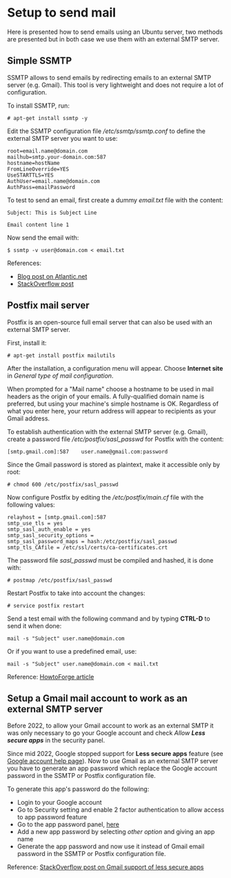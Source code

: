 # Setup to send mail

Here is presented how to send emails using an Ubuntu server, two methods are presented but in both case we use them with an external SMTP server.

## Simple SSMTP

SSMTP allows to send emails by redirecting emails to an external SMTP server (e.g. Gmail). 
This tool is very lightweight and does not require a lot of configuration.

To install SSMTP, run:

```
# apt-get install ssmtp -y
```

Edit the SSMTP configuration file */etc/ssmtp/ssmtp.conf* to define the external SMTP server you want to use:

```
root=email.name@domain.com
mailhub=smtp.your-domain.com:587
hostname=hostName
FromLineOverride=YES
UseSTARTTLS=YES
AuthUser=email.name@domain.com
AuthPass=emailPassword
```

To test to send an email, first create a dummy *email.txt* file with the content:

```
Subject: This is Subject Line

Email content line 1
```

Now send the email with:

```
$ ssmtp -v user@domain.com < email.txt
```

References: 
- [Blog post on Atlantic.net](https://www.atlantic.net/vps-hosting/how-to-use-ssmtp-to-send-an-email-from-linux-terminal/)
- [StackOverflow post](https://askubuntu.com/questions/12917/how-to-send-mail-from-the-command-line)

## Postfix mail server

Postfix is an open-source full email server that can also be used with an external SMTP server.

First, install it:

```
# apt-get install postfix mailutils
```

After the installation, a configuration menu will appear. 
Choose **Internet site** in *General type of mail configuration*.

When prompted for a "Mail name" choose a hostname to be used in mail headers as the origin of your emails. 
A fully-qualified domain name is preferred, but using your machine's simple hostname is OK. Regardless of what you enter here, your return address will appear to recipients as your Gmail address.

To establish authentication with the external SMTP server (e.g. Gmail), create a password file */etc/postfix/sasl_passwd* for Postfix with the content:

```
[smtp.gmail.com]:587    user.name@gmail.com:password
```

Since the Gmail password is stored as plaintext, make it accessible only by root:

```
# chmod 600 /etc/postfix/sasl_passwd
```

Now configure Postfix by editing the */etc/postfix/main.cf* file with the following values:

```
relayhost = [smtp.gmail.com]:587
smtp_use_tls = yes
smtp_sasl_auth_enable = yes
smtp_sasl_security_options =
smtp_sasl_password_maps = hash:/etc/postfix/sasl_passwd
smtp_tls_CAfile = /etc/ssl/certs/ca-certificates.crt
```

The password file *sasl_passwd* must be compiled and hashed, it is done with:

```
# postmap /etc/postfix/sasl_passwd
```

Restart Postfix to take into account the changes:

```
# service postfix restart
```

Send a test email with the following command and by typing **CTRL-D** to send it when done:

```
mail -s "Subject" user.name@domain.com
```

Or if you want to use a predefined email, use:

```
mail -s "Subject" user.name@domain.com < mail.txt
```

Reference: [HowtoForge article](https://www.howtoforge.com/tutorial/configure-postfix-to-use-gmail-as-a-mail-relay/)


## Setup a Gmail mail account to work as an external SMTP server

Before 2022, to allow your Gmail account to work as an external SMTP it was only necessary to go your Google account and check *Allow **Less secure apps*** in the security panel.

Since mid 2022, Google stopped support for **Less secure apps** feature (see [Google account help page](https://support.google.com/accounts/answer/6010255)).
Now to use Gmail as an external SMTP server you have to generate an app password which replace the Google account password in the SSMTP or Postfix configuration file.

To generate this app's password do the following:
- Login to your Google account
- Go to Security setting and enable 2 factor authentication to allow access to app password feature
- Go to the app password panel, [here](https://myaccount.google.com/apppasswords)
- Add a new app password by selecting *other option* and giving an app name
- Generate the app password and now use it instead of Gmail email password in the SSMTP or Postfix configuration file.

Reference: [StackOverflow post on Gmail support of less secure apps](https://stackoverflow.com/questions/72577189/gmail-smtp-server-stopped-working-as-it-no-longer-support-less-secure-apps)